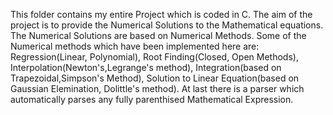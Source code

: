 This folder contains my entire Project which is coded in C.
The aim of the project is to provide the Numerical Solutions to the Mathematical equations. The Numerical Solutions are based on Numerical Methods.
Some of the Numerical methods which have been implemented here are: Regression(Linear, Polynomial), Root Finding(Closed, Open Methods), Interpolation(Newton's,Legrange's method), Integration(based on Trapezoidal,Simpson's Method), Solution to Linear Equation(based on Gaussian Elemination, Dolittle's method).
At last there is a parser which automatically parses any fully parenthised Mathematical Expression.
